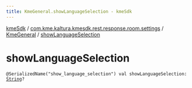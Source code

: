 ```yaml
---
title: KmeGeneral.showLanguageSelection - kmeSdk
---
```


[kmeSdk](../../index.html) / [com.kme.kaltura.kmesdk.rest.response.room.settings](../index.html) / [KmeGeneral](index.html) / [showLanguageSelection](./show-language-selection.html)

# showLanguageSelection

`@SerializedName("show_language_selection") val showLanguageSelection: `[`String`](https://kotlinlang.org/api/latest/jvm/stdlib/kotlin/-string/index.html)`?`